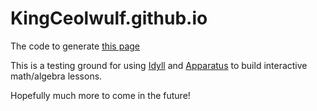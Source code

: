 # KingCeolwulf.github.io

The code to generate [this page](https://kingceolwulf.github.io/)

This is a testing ground for using [Idyll](https://idyll-lang.org/) and [Apparatus](http://aprt.us/)
to build interactive math/algebra lessons.

Hopefully much more to come in the future!
